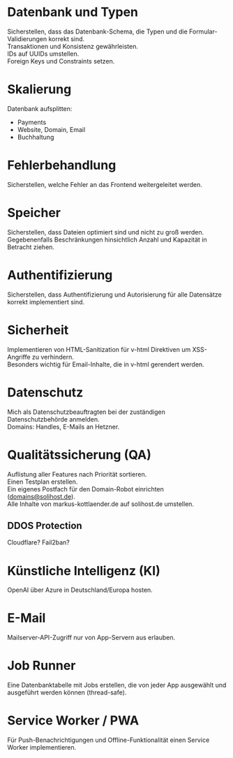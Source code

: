 # Datenbank und Typen

Sicherstellen, dass das Datenbank-Schema, die Typen und die Formular-Validierungen korrekt sind.  
Transaktionen und Konsistenz gewährleisten.  
IDs auf UUIDs umstellen.  
Foreign Keys und Constraints setzen.

# Skalierung

Datenbank aufsplitten:
- Payments
- Website, Domain, Email
- Buchhaltung

# Fehlerbehandlung

Sicherstellen, welche Fehler an das Frontend weitergeleitet werden.

# Speicher

Sicherstellen, dass Dateien optimiert sind und nicht zu groß werden.  
Gegebenenfalls Beschränkungen hinsichtlich Anzahl und Kapazität in Betracht ziehen.

# Authentifizierung

Sicherstellen, dass Authentifizierung und Autorisierung für alle Datensätze korrekt implementiert sind.

# Sicherheit

Implementieren von HTML-Sanitization für v-html Direktiven um XSS-Angriffe zu verhindern.  
Besonders wichtig für Email-Inhalte, die in v-html gerendert werden.

# Datenschutz

Mich als Datenschutzbeauftragten bei der zuständigen Datenschutzbehörde anmelden.  
Domains: Handles, E-Mails an Hetzner.

# Qualitätssicherung (QA)

Auflistung aller Features nach Priorität sortieren.  
Einen Testplan erstellen.  
Ein eigenes Postfach für den Domain-Robot einrichten (domains@solihost.de).  
Alle Inhalte von markus-kottlaender.de auf solihost.de umstellen.

## DDOS Protection

Cloudflare? Fail2ban?

# Künstliche Intelligenz (KI)

OpenAI über Azure in Deutschland/Europa hosten.

# E-Mail

Mailserver-API-Zugriff nur von App-Servern aus erlauben.

# Job Runner

Eine Datenbanktabelle mit Jobs erstellen, die von jeder App ausgewählt und ausgeführt werden können (thread-safe).

# Service Worker / PWA

Für Push-Benachrichtigungen und Offline-Funktionalität einen Service Worker implementieren.